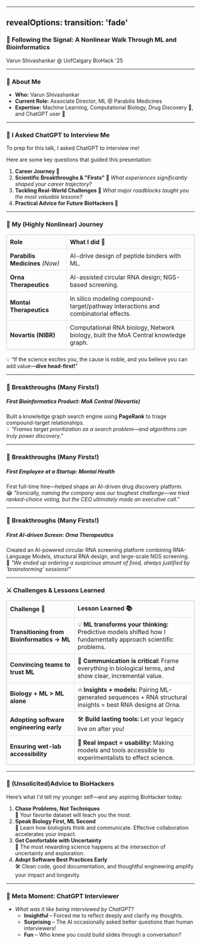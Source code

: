 <style>
  table {
    width: 100%;
    border-collapse: collapse;
  }
  table, th, td {
    border: 1px solid #ddd;
  }
  th, td {
    padding: 8px;
    text-align: left;
  }
  /* Adjust the overall font size for the presentation */
  .reveal .slides {
    font-size: 0.8em; /* Decrease to 80% of the default size, adjust as needed */
  }
</style>

---
revealOptions:
  transition: 'fade'
---

### 🌟 Following the Signal: A Nonlinear Walk Through ML and Bioinformatics

Varun Shivashankar @ UofCalgary BioHack '25

---

### 👋 **About Me**

- **Who:** Varun Shivashankar 
- **Current Role:** Associate Director, ML @ Parabilis Medicines
- **Expertise:** Machine Learning, Computational Biology, Drug Discovery 💊, and ChatGPT user 🤖

---

### 🤖 **I Asked ChatGPT to Interview Me**

To prep for this talk, I asked ChatGPT to interview me!

Here are some key questions that guided this presentation:
1. **Career Journey 🌱**
2. **Scientific Breakthroughs & "Firsts" 🥇**  _What experiences significantly shaped your career trajectory?_
3. **Tackling Real-World Challenges 🚧**  _What major roadblocks taught you the most valuable lessons?_
4. **Practical Advice for Future BioHackers 🎯**  

---

### 🚀 **My (Highly Nonlinear) Journey**

| Role                        | What I did 📌                                                                                  |
|-----------------------------|------------------------------------------------------------------------------------------------|
| **Parabilis Medicines** _(Now)_  | AI-drive design of peptide binders with ML.                       |
| **Orna Therapeutics**       | AI-assisted circular RNA design; NGS-based screening.                   |
| **Montai Therapeutics**     | In silico modeling compound-target/pathway interactions and combinatorial effects.    |
| **Novartis (NIBR)**         | Computational RNA biology, Network biology, built the MoA Central knowledge graph.             |

💡 “If the science excites you, the cause is noble, and you believe you can add value—**dive head-first!**”

---

### 🌟 **Breakthroughs (Many Firsts!)**

##### **First Bioinformatics Product:** MoA Central (Novartis)
Built a knowledge graph search engine using **PageRank** to triage compound-target relationships.
<br> 💡 _"Frames target prioritization as a search problem—and algorithms can truly power discovery."_

---

### 🌟 **Breakthroughs (Many Firsts!)**

##### **First Employee at a Startup:** Montai Health
First full-time hire—helped shape an AI-driven drug discovery platform.
<br> 😂 _"Ironically, naming the company was our toughest challenge—we tried ranked-choice voting, but the CEO ultimately made an executive call."_

---


### 🌟 **Breakthroughs (Many Firsts!)**

##### **First AI-driven Screen:** Orna Therapeutics
Created an AI-powered circular RNA screening platform combining RNA-Language Models, structural RNA design, and large-scale NGS screening.
<br> 🍕 _"We ended up ordering a suspicious amount of food, always justified by ‘brainstorming’ sessions!"_

---

### ⚔️ **Challenges & Lessons Learned**

| Challenge 🚧                                  | Lesson Learned 📚                                                                                                     |
|-----------------------------------------------|----------------------------------------------------------------------------------------------------------------------|
| **Transitioning from Bioinformatics → ML**    | 💡 **ML transforms your thinking:** Predictive models shifted how I fundamentally approach scientific problems.  |
| **Convincing teams to trust ML**              | 💬 **Communication is critical:** Frame everything in biological terms, and show clear, incremental value. |
| **Biology + ML > ML alone**                   | 🔥 **Insights + models:** Pairing ML-generated sequences + RNA structural insights = best RNA designs at Orna. |
| **Adopting software engineering early**       | 🛠️ **Build lasting tools:** Let your legacy live on after you!           |
| **Ensuring wet-lab accessibility**            | 🧪 **Real impact = usability:** Making models and tools accessible to experimentalists to effect science.    |

---

### 🎯 **(Unsolicited)Advice to BioHackers**

Here’s what I'd tell my younger self—and any aspiring BioHacker today:

1. **Chase Problems, Not Techniques**  
   🔬 Your favorite dataset will teach you the most.
2. **Speak Biology First, ML Second**  
   🧬 Learn how biologists think and communicate. Effective collaboration accelerates your impact.
3. **Get Comfortable with Uncertainty**  
   🌊 The most rewarding science happens at the intersection of uncertainty and exploration.
4. **Adopt Software Best Practices Early**  
   🛠️ Clean code, good documentation, and thoughtful engineering amplify your impact and longevity.

---

### 🤔 **Meta Moment: ChatGPT Interviewer**

- _What was it like being interviewed by ChatGPT?_
  - **Insightful** – Forced me to reflect deeply and clarify my thoughts.
  - **Surprising** – The AI occasionally asked better questions than human interviewers!
  - **Fun** – Who knew you could build slides through a conversation?

